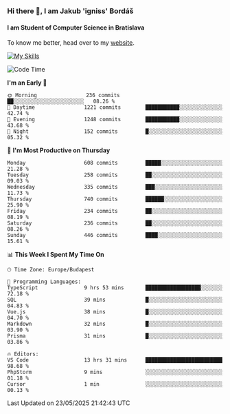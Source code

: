 ### Hi there 👋, I am Jakub 'igniss' Bordáš

#### I am Student of Computer Science in Bratislava
To know me better, head over to my [website](https://bordas.sk).

[![My Skills](https://skillicons.dev/icons?i=js,typescript,html,css,figma,svelte,vue,next,postgresql,nest,express,nodejs)](https://bordas.sk)


<!--START_SECTION:waka-->
![Code Time](http://img.shields.io/badge/Code%20Time-1%2C910%20hrs%2055%20mins-blue)

**I'm an Early 🐤** 

```text
🌞 Morning                236 commits         ██░░░░░░░░░░░░░░░░░░░░░░░   08.26 % 
🌆 Daytime                1221 commits        ███████████░░░░░░░░░░░░░░   42.74 % 
🌃 Evening                1248 commits        ███████████░░░░░░░░░░░░░░   43.68 % 
🌙 Night                  152 commits         █░░░░░░░░░░░░░░░░░░░░░░░░   05.32 % 
```
📅 **I'm Most Productive on Thursday** 

```text
Monday                   608 commits         █████░░░░░░░░░░░░░░░░░░░░   21.28 % 
Tuesday                  258 commits         ██░░░░░░░░░░░░░░░░░░░░░░░   09.03 % 
Wednesday                335 commits         ███░░░░░░░░░░░░░░░░░░░░░░   11.73 % 
Thursday                 740 commits         ██████░░░░░░░░░░░░░░░░░░░   25.90 % 
Friday                   234 commits         ██░░░░░░░░░░░░░░░░░░░░░░░   08.19 % 
Saturday                 236 commits         ██░░░░░░░░░░░░░░░░░░░░░░░   08.26 % 
Sunday                   446 commits         ████░░░░░░░░░░░░░░░░░░░░░   15.61 % 
```


📊 **This Week I Spent My Time On** 

```text
🕑︎ Time Zone: Europe/Budapest

💬 Programming Languages: 
TypeScript               9 hrs 53 mins       ██████████████████░░░░░░░   72.18 % 
SQL                      39 mins             █░░░░░░░░░░░░░░░░░░░░░░░░   04.83 % 
Vue.js                   38 mins             █░░░░░░░░░░░░░░░░░░░░░░░░   04.70 % 
Markdown                 32 mins             █░░░░░░░░░░░░░░░░░░░░░░░░   03.90 % 
Prisma                   31 mins             █░░░░░░░░░░░░░░░░░░░░░░░░   03.86 % 

🔥 Editors: 
VS Code                  13 hrs 31 mins      █████████████████████████   98.68 % 
PhpStorm                 9 mins              ░░░░░░░░░░░░░░░░░░░░░░░░░   01.18 % 
Cursor                   1 min               ░░░░░░░░░░░░░░░░░░░░░░░░░   00.13 % 
```


 Last Updated on 23/05/2025 21:42:43 UTC
<!--END_SECTION:waka-->
